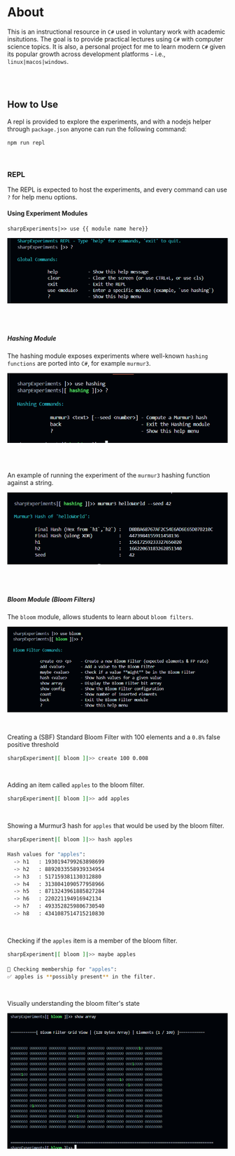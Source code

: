 # About

This is an instructional resource in `C#` used in voluntary work with academic insitutions.  The goal is to provide practical lectures using `C#` with computer science topics. It is also, a personal project for me to learn modern `C#` given its popular growth across development platforms - i.e., `linux|macos|windows`.

<br/><br/>

## How to Use
A repl is provided to explore the experiments, and with a nodejs helper through `package.json` anyone can run the following command:

```bash
npm run repl
```

<br/>

### REPL
The REPL is expected to host the experiments, and every command can use `?` for help menu options.

#### Using Experiment Modules

```
sharpExperiments|>> use {{ module name here}}
```

![png](./Docs/images/repl.png)

<br/><br/>

##### Hashing Module
The hashing module exposes experiments where well-known `hashing functions` are ported into `C#`, for example `murmur3`.

![png](./Docs/images/repl_hashing_help.png)

<br/><br/>

An example of running the experiment of the `murmur3` hashing function against a string.

![png](./Docs/images/repl_hashing_murmur3.png)

<br/><br/>

##### Bloom Module (Bloom Filters)
The `bloom` module, allows students to learn about `bloom filters`.

![png](./Docs/images/repl_bloom_help.png)

<br/>

Creating a (SBF) Standard Bloom Filter with 100 elements and a `0.8%` false positive threshold

```bash
sharpExperiment|[ bloom ]|>> create 100 0.008
```

<br/>

Adding an item called `apples` to the bloom filter.

```bash
sharpExperiment|[ bloom ]|>> add apples
```

<br/>

Showing a Murmur3 hash for `apples` that would be used by the bloom filter.

```bash
sharpExperiment|[ bloom ]|>> hash apples

Hash values for "apples":
  -> h1   : 1930194799263898699
  -> h2   : 8892033558939334954
  -> h3   : 517159381130312880
  -> h4   : 3138041090577958966
  -> h5   : 8713243961885827284
  -> h6   : 220221194916942134
  -> h7   : 4933528259806730540
  -> h8   : 4341087514715210830
```

<br/>

Checking if the `apples` item is a member of the bloom filter.

```bash
sharpExperiment|[ bloom ]|>> maybe apples

🔎 Checking membership for "apples":
✅ apples is **possibly present** in the filter.
```

<br/>

Visually understanding the bloom filter's state 


![png](./Docs/images/repl_bloom_showarray.png)